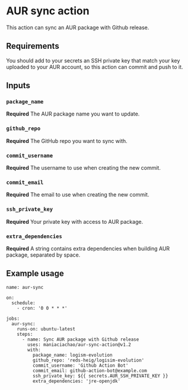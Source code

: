 # AUR sync action

This action can sync an AUR package with Github release.


## Requirements

You should add to your secrets an SSH private key that match your key uploaded to your AUR account,
so this action can commit and push to it.


## Inputs

### `package_name`
**Required** The AUR package name you want to update.

### `github_repo`
**Required** The GitHub repo you want to sync with.

### `commit_username`
**Required** The username to use when creating the new commit.

### `commit_email`
**Required** The email to use when creating the new commit.

### `ssh_private_key`
**Required** Your private key with access to AUR package.

### `extra_dependencies`
**Required** A string contains extra dependencies when building AUR package, separated by space.

## Example usage
```
name: aur-sync

on:
  schedule:
    - cron: '0 0 * * *'

jobs:
  aur-sync:
    runs-on: ubuntu-latest
    steps:
      - name: Sync AUR package with Github release
        uses: maniaciachao/aur-sync-action@v1.2
        with:
          package_name: logism-evolution
          github_repo: 'reds-heig/logisim-evolution'
          commit_username: 'Github Action Bot'
          commit_email: github-action-bot@example.com
          ssh_private_key: ${{ secrets.AUR_SSH_PRIVATE_KEY }}
          extra_dependencies: 'jre-openjdk'
```
